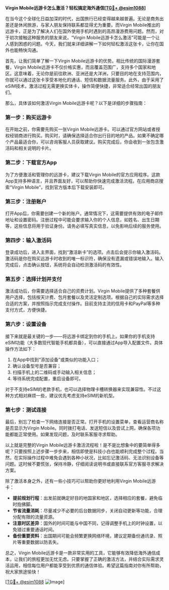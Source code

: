 **Virgin Mobile远游卡怎么激活？轻松搞定海外通信[[TG💪+ @esim1088](https://t.me/s/esim1088)]**

在当今这个全球化日益加深的时代，出国旅行已经变得越来越普遍。无论是商务出差还是休闲旅游，与家人朋友保持联系都显得尤为重要。而Virgin Mobile推出的远游卡，正是为了解决人们在国外使用手机时遇到的高昂漫游费用问题。然而，对于初次接触这种服务的朋友来说，“Virgin Mobile远游卡怎么激活”可能是一个让人感到困惑的问题。今天，我们就来详细讲解一下如何轻松激活这张卡，让你在国外也能畅快沟通。

首先，让我们简单了解一下Virgin Mobile远游卡的优势。相比传统的国际漫游套餐，Virgin Mobile远游卡不仅价格实惠，而且覆盖范围广，支持多个国家和地区。这意味着，无论你是前往欧洲、亚洲还是大洋洲，只要目的地在支持范围内，你就可以通过这张卡享受本地化的通话、短信和数据流量服务。此外，由于采用了eSIM技术，激活过程无需更换实体卡，操作简便快捷，非常适合经常出国的朋友们。

那么，具体该如何激活Virgin Mobile远游卡呢？以下是详细的步骤指南：

### **第一步：购买远游卡**
在开始之前，你需要先购买一张Virgin Mobile远游卡。可以通过官方网站或者授权经销商进行购买。购买时，请确保选择适合你出行目的地的产品。如果不确定哪个产品最适合你，可以咨询客服人员获取建议。购买完成后，你会收到一张包含激活码和相关说明的卡片。

### **第二步：下载官方App**
为了方便激活和管理你的远游卡，建议下载Virgin Mobile的官方应用程序。这款App支持多种语言，并且界面友好，可以帮助你快速完成激活流程。在应用商店搜索“Virgin Mobile”，找到官方版本后下载安装即可。

### **第三步：注册账户**
打开App后，你需要创建一个新的账户。通常情况下，这需要提供有效的电子邮件地址和设置密码。注册过程中可能会要求输入你的个人信息，如姓名、出生日期等，这些信息将用于验证身份。请务必填写真实信息，以免影响后续的服务使用。

### **第四步：输入激活码**
登录成功后，进入主界面，找到“激活新卡”的选项。点击后会提示你输入激活码。激活码是你在购买远游卡时收到的唯一标识符，确保没有遗漏或错误地输入。输入完成后，点击确认按钮，系统将会自动检测激活码的有效性。

### **第五步：选择计划并支付**
激活成功后，你需要选择适合自己的资费计划。Virgin Mobile提供了多种套餐供用户选择，包括按天计费、包月套餐以及灵活定制选项。根据自己的实际需求选择合适的方案，并按照指示完成支付操作。目前支持主流的信用卡和PayPal等多种支付方式，方便快捷。

### **第六步：设置设备**
接下来就是最关键的一步——将远游卡绑定到你的手机上。如果你的手机支持eSIM功能（大多数现代智能手机都具备），可以直接通过App导入配置文件。具体操作方法如下：
1. 在App中找到“添加设备”或类似的功能入口；
2. 确认设备型号是否兼容；
3. 扫描手机上的二维码或手动输入相关信息；
4. 等待系统完成配置，重启设备即可。

对于不支持eSIM的老款手机，也可以选择物理卡槽转换器来实现兼容性。不过这种方式相对麻烦一些，建议优先考虑支持eSIM的新机型。

### **第七步：测试连接**
最后，别忘了检查一下网络连接是否正常。打开手机的设置菜单，查看运营商名称是否显示为Virgin Mobile。同时拨打电话、发送短信以及尝试上网，确保各项功能都能正常使用。如果发现问题，及时联系客服寻求帮助。

以上就是完整的Virgin Mobile远游卡激活流程啦！是不是比想象中的要简单得多呢？只要按照上述步骤一步步来，相信即使是科技小白也能顺利完成整个过程。当然，在实际操作过程中难免会遇到各种小状况，比如忘记激活码、无法识别设备等问题。这时候不要慌张，保持冷静，仔细阅读说明书或直接联系官方客服寻求解决方案。

除了激活本身之外，还有一些小技巧可以帮助你更好地利用Virgin Mobile远游卡：
- **提前规划行程**：出发前就确定好目的地国家和地区，选择相应的套餐，避免临时抱佛脚。
- **节省流量消耗**：尽量减少不必要的后台数据同步，关闭自动更新等功能，合理分配有限的流量资源。
- **注意时区差异**：国外的时间可能与中国不同，记得调整手机上的时钟设置，以免错过重要通话时间。
- **备份重要资料**：出国期间可能会频繁更换网络环境，建议定期备份通讯录、照片等重要数据以防丢失。

总之，Virgin Mobile远游卡是一款非常实用的工具，它能够有效降低海外通信成本，让我们的旅程更加无忧无虑。只要掌握了正确的激活方法，并结合实际需求灵活运用，相信每位用户都能享受到优质的通信体验。希望这篇指南对你有所帮助，祝大家旅途愉快！

[[TG💪+ @esim1088](https://t.me/s/esim1088) ![Image](https://i.postimg.cc/4NQfJmqS/Snipaste-2025-05-13-00-14-12.png)]
